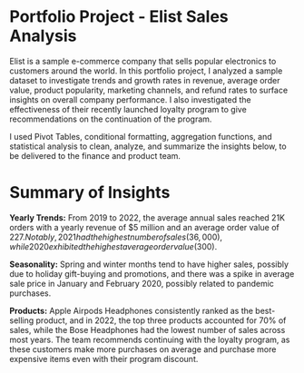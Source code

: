 # **Portfolio Project - Elist Sales Analysis**

Elist is a sample e-commerce company that sells popular electronics to customers around the world. In this portfolio project, I analyzed a sample dataset to investigate trends and growth rates in revenue, average order value, product popularity, marketing channels, and refund rates to surface insights on overall company performance. I also investigated the effectiveness of their recently launched loyalty program to give recommendations on the continuation of the program. 

I used Pivot Tables, conditional formatting, aggregation functions, and statistical analysis to clean, analyze, and summarize the insights below, to be delivered to the finance and product team.

# Summary of Insights
**Yearly Trends:** From 2019 to 2022, the average annual sales reached 21K orders with a yearly revenue of $5 million and an average order value of $227. Notably, 2021 had the highest number of sales (36,000), while 2020 exhibited the highest average order value ($300). 

**Seasonality:** Spring and winter months tend to have higher sales, possibly due to holiday gift-buying and promotions, and there was a spike in average sale price in January and February 2020, possibly related to pandemic purchases. 

**Products:** Apple Airpods Headphones consistently ranked as the best-selling product, and in 2022, the top three products accounted for 70% of sales, while the Bose Headphones had the lowest number of sales across most years. The team recommends continuing with the loyalty program, as these customers make more purchases on average and purchase more expensive items even with their program discount. 
